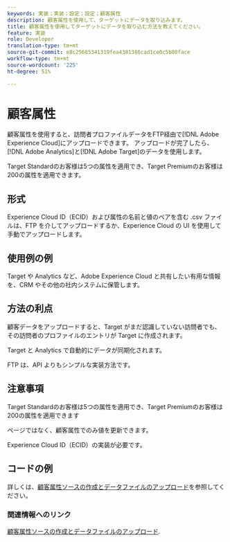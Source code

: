 ```yaml
---
keywords: 実装；実装；設定；設定；顧客属性
description: 顧客属性を使用して、ターゲットにデータを取り込みます。
title: 顧客属性を使用してターゲットにデータを取り込む方法を教えてください。
feature: 実装
role: Developer
translation-type: tm+mt
source-git-commit: e8c25685341319fea4381386cad1ce0c5b80face
workflow-type: tm+mt
source-wordcount: '225'
ht-degree: 51%

---
```


# 顧客属性

顧客属性を使用すると、訪問者プロファイルデータをFTP経由で[!DNL Adobe Experience Cloud]にアップロードできます。 アップロードが完了したら、[!DNL Adobe Analytics]と[!DNL Adobe Target]のデータを使用します。

Target Standardのお客様は5つの属性を適用でき、Target Premiumのお客様は200の属性を適用できます。

## 形式

Experience Cloud ID（ECID）および属性の名前と値のペアを含む .csv ファイルは、FTP を介してアップロードするか、Experience Cloud の UI を使用して手動でアップロードします。

## 使用例の例

Target や Analytics など、Adobe Experience Cloud と共有したい有用な情報を、CRM やその他の社内システムに保管します。

## 方法の利点

顧客データをアップロードすると、Target がまだ認識していない訪問者でも、その訪問者のプロファイルのエントリが Target に作成されます。

Target と Analytics で自動的にデータが同期化されます。

FTP は、API よりもシンプルな実装方法です。

## 注意事項

Target Standardのお客様は5つの属性を適用でき、Target Premiumのお客様は200の属性を適用できます

ページではなく、顧客属性でのみ値を更新できます。

Experience Cloud ID（ECID）の実装が必要です。

## コードの例

詳しくは、[顧客属性ソースの作成とデータファイルのアップロード](https://experienceleague.adobe.com/docs/core-services/interface/customer-attributes/t-crs-usecase.html)を参照してください。

### 関連情報へのリンク

[顧客属性ソースの作成とデータファイルのアップロード](https://experienceleague.adobe.com/docs/core-services/interface/customer-attributes/t-crs-usecase.html).